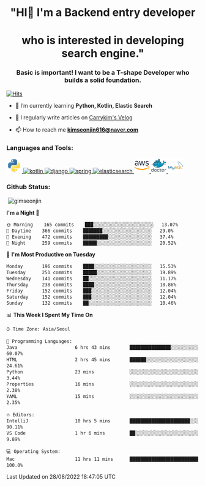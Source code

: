 <h1 align="center">"HI👋 I'm a Backend entry developer </h1>
<h1 align="center"> who is interested in developing search engine."</h1>
<h3 align="center">Basic is important! I want to be a T-shape Developer who builds a solid foundation.</h3>

[![Hits](https://hits.seeyoufarm.com/api/count/incr/badge.svg?url=https%3A%2F%2Fgithub.com%2Fgimseonjin&count_bg=%2318BFE5&title_bg=%23555555&icon=ko-fi.svg&icon_color=%23E7E7E7&title=hits&edge_flat=false)](https://hits.seeyoufarm.com)

- 🌱 I’m currently learning **Python, Kotlin, Elastic Search**

- 📝 I regularly write articles on [Carrykim's Velog](https://velog.io/@carrykim)

- 📫 How to reach me **kimseonjin616@naver.com**


<h3 align="left">Languages and Tools:</h3>
<p align="left"> 
 <a href="https://www.python.org" target="_blank" rel="noreferrer"> 
  <img src="https://raw.githubusercontent.com/devicons/devicon/master/icons/python/python-original.svg" alt="python" width="8%" height="8%"/> 
 </a> <a href="https://kotlinlang.org" target="_blank" rel="noreferrer"> <img src="https://www.vectorlogo.zone/logos/kotlinlang/kotlinlang-icon.svg" alt="kotlin" width="8%" height="8%"/> </a>   <a href="https://www.djangoproject.com/" target="_blank" rel="noreferrer"> <img src="https://cdn.worldvectorlogo.com/logos/django.svg" alt="django" width="6%" height="5%"/> </a>
<a href="https://spring.io/" target="_blank" rel="noreferrer"> <img src="https://www.vectorlogo.zone/logos/springio/springio-icon.svg" alt="spring" width="8%" height="8%"/> </a> <a href="https://www.elastic.co" target="_blank" rel="noreferrer"> <img src="https://www.vectorlogo.zone/logos/elastic/elastic-icon.svg" alt="elasticsearch" width="8%" height="8%"/> </a> <a href="https://aws.amazon.com" target="_blank" rel="noreferrer"> <img src="https://raw.githubusercontent.com/devicons/devicon/master/icons/amazonwebservices/amazonwebservices-original-wordmark.svg" alt="aws" width="8%" height="8%"/> </a> <a href="https://www.docker.com/" target="_blank" rel="noreferrer"> <img src="https://raw.githubusercontent.com/devicons/devicon/master/icons/docker/docker-original-wordmark.svg" alt="docker" width="8%" height="8%"/> </a>   
<a href="https://www.mysql.com/" target="_blank" rel="noreferrer"><img src="https://raw.githubusercontent.com/devicons/devicon/master/icons/mysql/mysql-original-wordmark.svg" alt="mysql" width="8%" height="8%"/> </a> </p>


<h3 align="left">Github Status:</h3>
<p align="left">
 <p>&nbsp;<img align="center" src="https://github-readme-stats.vercel.app/api?username=gimseonjin&show_icons=true&locale=en" alt="gimseonjin" /></p>
</p>


<!--START_SECTION:waka-->
**I'm a Night 🦉** 

```text
🌞 Morning    165 commits    ███░░░░░░░░░░░░░░░░░░░░░░   13.07% 
🌆 Daytime    366 commits    ███████░░░░░░░░░░░░░░░░░░   29.0% 
🌃 Evening    472 commits    █████████░░░░░░░░░░░░░░░░   37.4% 
🌙 Night      259 commits    █████░░░░░░░░░░░░░░░░░░░░   20.52%

```
📅 **I'm Most Productive on Tuesday** 

```text
Monday       196 commits    ████░░░░░░░░░░░░░░░░░░░░░   15.53% 
Tuesday      251 commits    █████░░░░░░░░░░░░░░░░░░░░   19.89% 
Wednesday    141 commits    ██░░░░░░░░░░░░░░░░░░░░░░░   11.17% 
Thursday     238 commits    ████░░░░░░░░░░░░░░░░░░░░░   18.86% 
Friday       152 commits    ███░░░░░░░░░░░░░░░░░░░░░░   12.04% 
Saturday     152 commits    ███░░░░░░░░░░░░░░░░░░░░░░   12.04% 
Sunday       132 commits    ██░░░░░░░░░░░░░░░░░░░░░░░   10.46%

```


📊 **This Week I Spent My Time On** 

```text
⌚︎ Time Zone: Asia/Seoul

💬 Programming Languages: 
Java                     6 hrs 43 mins       ███████████████░░░░░░░░░░   60.07% 
HTML                     2 hrs 45 mins       ██████░░░░░░░░░░░░░░░░░░░   24.61% 
Python                   23 mins             ░░░░░░░░░░░░░░░░░░░░░░░░░   3.44% 
Properties               16 mins             ░░░░░░░░░░░░░░░░░░░░░░░░░   2.38% 
YAML                     15 mins             ░░░░░░░░░░░░░░░░░░░░░░░░░   2.35%

🔥 Editors: 
IntelliJ                 10 hrs 5 mins       ██████████████████████░░░   90.11% 
VS Code                  1 hr 6 mins         ██░░░░░░░░░░░░░░░░░░░░░░░   9.89%

💻 Operating System: 
Mac                      11 hrs 11 mins      █████████████████████████   100.0%

```


 Last Updated on 28/08/2022 18:47:05 UTC
<!--END_SECTION:waka-->
